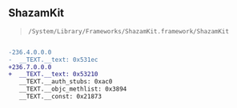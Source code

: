 ## ShazamKit

> `/System/Library/Frameworks/ShazamKit.framework/ShazamKit`

```diff

-236.4.0.0.0
-  __TEXT.__text: 0x531ec
+236.7.0.0.0
+  __TEXT.__text: 0x53210
   __TEXT.__auth_stubs: 0xac0
   __TEXT.__objc_methlist: 0x3894
   __TEXT.__const: 0x21873

```
